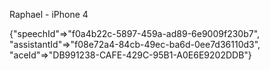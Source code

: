 Raphael - iPhone 4

{"speechId"=>"f0a4b22c-5897-459a-ad89-6e9009f230b7",
 "assistantId"=>"f08e72a4-84cb-49ec-ba6d-0ee7d36110d3",
 "aceId"=>"DB991238-CAFE-429C-95B1-A0E6E9202DDB"}

 